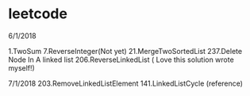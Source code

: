 # leetcode


6/1/2018

1.TwoSum
7.ReverseInteger(Not yet)
21.MergeTwoSortedList
237.Delete Node In A linked list
206.ReverseLinkedList ( Love this solution wrote myself!)

7/1/2018
203.RemoveLinkedListElement
141.LinkedListCycle (reference)

 